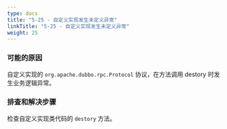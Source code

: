```yaml
---
type: docs
title: "5-25 - 自定义实现发生未定义异常"
linkTitle: "5-25 - 自定义实现发生未定义异常"
weight: 25
---
```


### 可能的原因

自定义实现的 `org.apache.dubbo.rpc.Protocol` 协议，在方法调用 destory 时发生业务逻辑异常。

### 排查和解决步骤

检查自定义实现类代码的 `destory` 方法。

